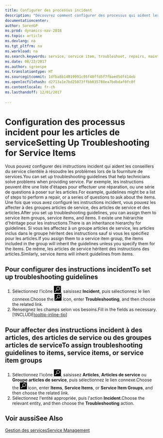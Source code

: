 ```yaml
---
title: Configurer des processus incident
description: "Découvrez comment configurer des processus qui aident les conseillers du service clientèle à identifier et à résoudre les problèmes liés aux articles de service."
documentationcenter: 
author: SorenGP
ms.prod: dynamics-nav-2018
ms.topic: article
ms.devlang: na
ms.tgt_pltfrm: na
ms.workload: na
ms.search.keywords: service, service item, troubleshoot, repairs, maintenance
ms.date: 08/22/2017
ms.author: sgroespe
ms.translationtype: HT
ms.sourcegitcommit: 1dfba8b14019991c95f40ffd5f7fbaed5df414eb
ms.openlocfilehash: d2713a1e7bd25073ffbb035788ea7bdbdaf0fc0f
ms.contentlocale: fr-ch
ms.lasthandoff: 12/01/2017

---
```


# <a name="setting-up-troubleshooting-for-service-items"></a><span data-ttu-id="001d8-103">Configuration des processus incident pour les articles de service</span><span class="sxs-lookup"><span data-stu-id="001d8-103">Setting Up Troubleshooting for Service Items</span></span>
<span data-ttu-id="001d8-104">Vous pouvez configurer des instructions incident qui aident les conseillers du service clientèle à résoudre les problèmes lors de la fourniture de services.</span><span class="sxs-lookup"><span data-stu-id="001d8-104">You can set up troubleshooting guidelines that help technicians solve problems when providing service.</span></span> <span data-ttu-id="001d8-105">Par exemple, les instructions peuvent être une liste d'étapes pour effectuer une réparation, ou une série de questions à poser sur les articles.</span><span class="sxs-lookup"><span data-stu-id="001d8-105">For example, guidelines might be a list of steps to perform a repair, or a series of questions to ask about the items.</span></span> <span data-ttu-id="001d8-106">Une fois que vous avez configuré les instructions incident, vous pouvez les affecter à des groupes articles de service, des articles de service et des articles.</span><span class="sxs-lookup"><span data-stu-id="001d8-106">After you set up troubleshooting guidelines, you can assign them to service item groups, service items, and items.</span></span> <span data-ttu-id="001d8-107">Il existe une hiérarchie d'héritage pour les instructions.</span><span class="sxs-lookup"><span data-stu-id="001d8-107">There is an inheritance hierarchy for guidelines.</span></span> <span data-ttu-id="001d8-108">Si vous les affectez à un groupe articles de service, les articles inclus dans le groupe héritent des instructions sauf si vous les spécifiez pour les articles.</span><span class="sxs-lookup"><span data-stu-id="001d8-108">If you assign them to a service item group, the items included in the group will inherit the guidelines unless you specify them for the items.</span></span> <span data-ttu-id="001d8-109">De même, les articles de service héritent des instructions des articles.</span><span class="sxs-lookup"><span data-stu-id="001d8-109">Similarly, service items will inherit guidelines from items.</span></span>  

## <a name="to-set-up-troubleshooting-guidelines"></a><span data-ttu-id="001d8-110">Pour configurer des instructions incident</span><span class="sxs-lookup"><span data-stu-id="001d8-110">To set up troubleshooting guidelines</span></span>
1. <span data-ttu-id="001d8-111">Sélectionnez l'icône ![Page ou état pour la recherche](media/ui-search/search_small.png "Page ou état pour la recherche"), saisissez **Incident**, puis sélectionnez le lien connexe.</span><span class="sxs-lookup"><span data-stu-id="001d8-111">Choose the ![Search for Page or Report](media/ui-search/search_small.png "Search for Page or Report icon") icon, enter **Troubleshooting**, and then choose the related link.</span></span>  
2. <span data-ttu-id="001d8-112">Renseignez les champs selon vos besoins.</span><span class="sxs-lookup"><span data-stu-id="001d8-112">Fill in the fields as necessary.</span></span> [!INCLUDE[tooltip-inline-tip](includes/tooltip-inline-tip_md.md)]  

## <a name="to-assign-troubleshooting-guidelines-to-items-service-items-or-service-item-groups"></a><span data-ttu-id="001d8-113">Pour affecter des instructions incident à des articles, des articles de service ou des groupes articles de service</span><span class="sxs-lookup"><span data-stu-id="001d8-113">To assign troubleshooting guidelines to items, service items, or service item groups</span></span>
1. <span data-ttu-id="001d8-114">Sélectionnez l'icône ![Page ou état pour la recherche](media/ui-search/search_small.png "Page ou état pour la recherche"), saisissez **Articles**, **Articles de service** ou **Groupe articles de service**, puis sélectionnez le lien connexe.</span><span class="sxs-lookup"><span data-stu-id="001d8-114">Choose the ![Search for Page or Report](media/ui-search/search_small.png "Search for Page or Report icon") icon, enter **Items**, **Service Items**, or **Service Item Groups**, and then choose the related link.</span></span>  
2. <span data-ttu-id="001d8-115">Sélectionnez l'entité appropriée, puis l'action **Incident**.</span><span class="sxs-lookup"><span data-stu-id="001d8-115">Choose the relevant entity, and then choose the **Troubleshooting** action.</span></span>  

## <a name="see-also"></a><span data-ttu-id="001d8-116">Voir aussi</span><span class="sxs-lookup"><span data-stu-id="001d8-116">See Also</span></span>
[<span data-ttu-id="001d8-117">Gestion des services</span><span class="sxs-lookup"><span data-stu-id="001d8-117">Service Management</span></span>](service-service.md)
